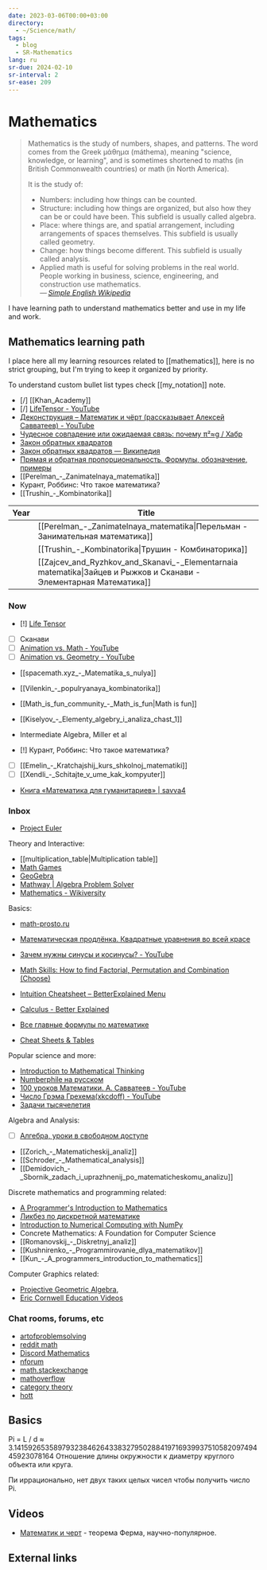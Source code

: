 ```yaml
---
date: 2023-03-06T00:00+03:00
directory:
  - ~/Science/math/
tags:
  - blog
  - SR-Mathematics
lang: ru
sr-due: 2024-02-10
sr-interval: 2
sr-ease: 209
---
```


# Mathematics

> Mathematics is the study of numbers, shapes, and patterns. The word comes from
> the Greek μάθημα (máthema), meaning "science, knowledge, or learning", and is
> sometimes shortened to maths (in British Commonwealth countries) or math (in
> North America).
>
> It is the study of:
>
> - Numbers: including how things can be counted.
> - Structure: including how things are organized, but also how they can be or
>   could have been. This subfield is usually called algebra.
> - Place: where things are, and spatial arrangement, including arrangements of
>   spaces themselves. This subfield is usually called geometry.
> - Change: how things become different. This subfield is usually called
>   analysis.
> - Applied math is useful for solving problems in the real world. People
>   working in business, science, engineering, and construction use
>   mathematics.\
> — <cite>[Simple English Wikipedia](https://simple.wikipedia.org/wiki/Mathematics)</cite>

I have learning path to understand mathematics better and use in my life and
work.

## Mathematics learning path

I place here all my learning resources related to [[mathematics]], here is no
strict grouping, but I'm trying to keep it organized by priority.

To understand custom bullet list types check [[my_notation]] note.

- [/] [[Khan_Academy]]
- [/] [LifeTensor - YouTube](https://www.youtube.com/@LifeTensor/videos)
- [Деконструкция – Математик и чёрт (рассказывает Алексей Савватеев) - YouTube](https://www.youtube.com/watch?v=DA9fuIumryg)
- [Чудесное совпадение или ожидаемая связь: почему π²≈g / Хабр](https://habr.com/ru/articles/812903/)
- [Закон обратных квадратов](https://photo-monster.ru/books/read/pakon-obratnyih-kvadratov.html)
- [Закон обратных квадратов — Википедия](https://ru.wikipedia.org/wiki/%D0%97%D0%B0%D0%BA%D0%BE%D0%BD_%D0%BE%D0%B1%D1%80%D0%B0%D1%82%D0%BD%D1%8B%D1%85_%D0%BA%D0%B2%D0%B0%D0%B4%D1%80%D0%B0%D1%82%D0%BE%D0%B2)
- [Прямая и обратная пропорциональность. Формулы, обозначение, примеры](https://skysmart.ru/articles/mathematic/pryamaya-i-obratnaya-proporcionalnost)
- [[Perelman_-_Zanimatelnaya_matematika]]
- Курант, Роббинс: Что такое математика?
- [[Trushin_-_Kombinatorika]]

| Year | Title                                                                                                                           |
| ---- | ------------------------------------------------------------------------------------------------------------------------------- |
|      | [[Perelman_-_Zanimatelnaya_matematika\|Перельман - Занимательная математика]]                                                   |
|      | [[Trushin_-_Kombinatorika\|Трушин - Комбинаторика]]                                                                             |
|      | [[Zajcev_and_Ryzhkov_and_Skanavi_-_Elementarnaia matematika\|Зайцев и Рыжков и Сканави - Элементарная Математика]] |

### Now

- [!] [Life Tensor](https://www.youtube.com/playlist?list=PLC2pBQ7lPOZCu0cehs7tPmnoeK2BjUiSk)
- [ ] Сканави
- [ ] [Animation vs. Math - YouTube](https://www.youtube.com/watch?v=B1J6Ou4q8vE)
- [ ] [Animation vs. Geometry - YouTube](https://www.youtube.com/watch?v=VEJWE6cpqw0)
- [[spacemath.xyz_-_Matematika_s_nulya]]
- [[Vilenkin_-_populryanaya_kombinatorika]]
- [[Math_is_fun_community_-_Math_is_fun|Math is fun]]
- [[Kiselyov_-_Elementy_algebry_i_analiza_chast_1]]
- Intermediate Algebra, Miller et al

- [!] Курант, Роббинс: Что такое математика?
- [ ] [[Emelin_-_Kratchajshij_kurs_shkolnoj_matematiki]]
- [ ] [[Xendli_-_Schitajte_v_ume_kak_kompyuter]]
- [Книга «Математика для гуманитариев» | savva4](https://savvateev.xyz/book/)

### Inbox

- [Project Euler](https://projecteuler.net/)

Theory and Interactive:

- [[multiplication_table|Multiplication table]]
- [Math Games](https://www.mathsisfun.com/games/index.html)
- [GeoGebra](https://www.geogebra.org/)
- [Mathway | Algebra Problem Solver](https://www.mathway.com/Algebra)
- [Mathematics - Wikiversity](https://en.wikiversity.org/wiki/Portal:Mathematics)

Basics:

- [math-prosto.ru](https://math-prosto.ru/)
- [Математическая продлёнка. Квадратные уравнения во всей красе](https://habr.com/ru/post/714660/)
- [Зачем нужны синусы и косинусы? - YouTube](https://youtu.be/hwpWTkdh-BA)
- [Math Skills: How to find Factorial, Permutation and Combination (Choose)](https://www.youtube.com/watch?v=8RRo6Ti9d0U)
- [Intuition Cheatsheet – BetterExplained Menu](https://betterexplained.com/cheatsheet/)
- [Calculus - Better Explained](https://betterexplained.com/calculus/lesson-1/)

- [Все главные формулы по математике](https://educon.by/index.php/formuly/formmat)
- [Cheat Sheets & Tables](https://tutorial.math.lamar.edu/Extras/CheatSheets_Tables.aspx)

Popular science and more:

- [Introduction to Mathematical Thinking](https://www.coursera.org/learn/mathematical-thinking?utm_campaign=gotocourse&utm_medium=coursepage&utm_source=CourseTalk)
- [Numberphile на русском](https://www.youtube.com/playlist?list=PLnL2HgHS7MDQhBx_gtn4gyLzGcjwYDAyJ)
- [100 уроков Математики. А. Савватеев - YouTube](https://www.youtube.com/playlist?list=PLqBfxn8OBMGrsA_YynaQWqHKhL7kEvL4X)
- [Число Грэма Грехема(xkcdoff) - YouTube](https://www.youtube.com/watch?v=kOg-zDjA-0A)
- [Задачи тысячелетия](https://www.youtube.com/playlist?list=PLzbL7FoiqpKboohozmqPpJXzO5m9iwHD-)

Algebra and Analysis:

- [ ] [Алгебра, уроки в свободном доступе](https://www.youtube.com/playlist?list=PLp1o4TiOetLxhCoq5ltCibkk0tlJua_z7)
- [[Zorich_-_Matematicheskij_analiz]]
- [[Schroder_-_Mathematical_analysis]]
- [[Demidovich_-_Sbornik_zadach_i_uprazhnenij_po_matematicheskomu_analizu]]

Discrete mathematics and programming related:

- [A Programmer's Introduction to Mathematics](https://pimbook.org/)
- [Ликбез по дискретной математике](https://stepic.org/course/%D0%9B%D0%B8%D0%BA%D0%B1%D0%B5%D0%B7-%D0%BF%D0%BE-%D0%B4%D0%B8%D1%81%D0%BA%D1%80%D0%B5%D1%82%D0%BD%D0%BE%D0%B9-%D0%BC%D0%B0%D1%82%D0%B5%D0%BC%D0%B0%D1%82%D0%B8%D0%BA%D0%B5-91/)
- [Introduction to Numerical Computing with NumPy](https://www.youtube.com/watch?v=ZB7BZMhfPgk)
- Concrete Mathematics: A Foundation for Computer Science
- [[Romanovskij_-_Diskretnyj_analiz]]
- [[Kushnirenko_-_Programmirovanie_dlya_matematikov]]
- [[Kun_-_A_programmers_introduction_to_mathematics]]

Computer Graphics related:

- [Projective Geometric Algebra](https://projectivegeometricalgebra.org/),
- [Eric Cornwell Education Videos](https://vimeo.com/user543333)

### Chat rooms, forums, etc

- [artofproblemsolving](https://artofproblemsolving.com/community)
- [reddit math](https://old.reddit.com/r/math)
- [Discord Mathematics](https://discord.com/channels/268882317391429632/)
- [nforum](https://nforum.ncatlab.org/)
- [math.stackexchange](https://math.stackexchange.com/)
- [mathoverflow](https://mathoverflow.net/)
- [category theory](https://categorytheory.zulipchat.com)
- [hott](https://hott.zulipchat.com)


## Basics

Pi = L / d ≈ 3.1415926535897932384626433832795028841971693993751058209749445923078164
Отношение длины окружности к диаметру круглого объекта или круга.

Пи иррационально, нет двух таких целых чисел чтобы получить число Pi.

## Videos

- [Математик и черт](https://www.youtube.com/watch?v=52yhBkkulXw) - теорема
  Ферма, научно-популярное.

## External links

